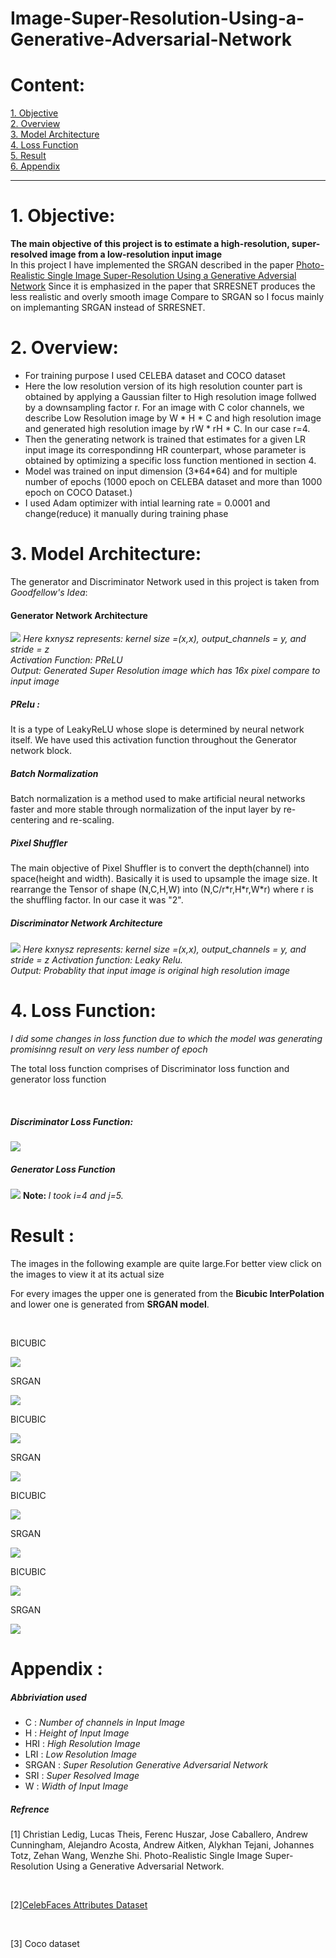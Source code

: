 # Image-Super-Resolution-Using-a-Generative-Adversarial-Network

<h1>Content:</h1>
<a href="#obj" >1. Objective</a><br>
<a href="#over" >2. Overview</a><br>
<a href="#model" >3. Model Architecture</a><br>
<a href="#loss" >4. Loss Function</a><br>
<a href="#res" >5. Result</a><br>
<a href="#app" >6. Appendix</a><br>
<hr>
<h1 id="obj">1. Objective:</h1>

<strong>The main objective of this project is to estimate a high-resolution, super-
resolved image from a low-resolution input image
</strong>
<br>
In this project I have  implemented the SRGAN described in the paper [Photo-Realistic Single Image Super-Resolution Using a Generative Adversial Network](https://arxiv.org/pdf/1609.04802.pdf)
Since it is emphasized in the paper that SRRESNET produces the less realistic 
and overly smooth image Compare to SRGAN so I focus mainly on implemanting SRGAN
instead of SRRESNET.

<h1 id="over">2. Overview: </h1>

<ul>
  <li>For training purpose I used CELEBA dataset and COCO dataset
  </li>
  <li>Here the low resolution version of its high resolution counter part is obtained by applying a Gaussian filter to High resolution
    image follwed by a downsampling factor r. For an image with C color channels, we describe Low Resolution image by W * H * C and       high resolution image and generated high resolution image by rW * rH * C. In our case r=4.
  </li>
  <li>
    Then the generating network is trained that estimates for a given  LR input image its correspondinng HR counterpart,  whose           parameter is obtained by optimizing a specific loss function mentioned in section 4.
  </li>
  <li>Model was trained on input dimension (3*64*64) and for multiple number of epochs (1000 epoch on CELEBA dataset and more than 1000 epoch on COCO Dataset.)</li>
  <li>I used Adam optimizer with intial learning rate = 0.0001 and change(reduce) it manually during training phase</li>
</ul>  

<h1 id="model">3. Model Architecture:</h1>
The generator and Discriminator Network used in this project is taken from <i>Goodfellow's Idea</i>:

<h4> Generator Network Architecture </h4>
<img src="image/model_gene.png">
<i> Here kxnysz represents: kernel size =(x,x), output_channels = y, and stride = z </i><br>
<i>Activation Function: PReLU</i><br>
<i>Output: Generated Super Resolution image which has 16x pixel compare to input image </i><br>
<h5>PRelu :</h5>
It is a type of LeakyReLU whose slope is determined by neural network itself. We have used this activation function throughout the
Generator network block.

<h5>Batch Normalization</h5>
Batch normalization is a method used to make artificial neural networks faster and more stable through normalization of the input layer by re-centering and re-scaling.

<h5>Pixel Shuffler</h5>
The main objective of Pixel Shuffler is to convert the depth(channel) into space(height and width). Basically it is used to upsample the image size.
It rearrange the Tensor of shape (N,C,H,W) into (N,C/r*r,H*r,W*r) where r is the shuffling factor. In our case it was "2".

<h5> Discriminator Network Architecture </h5>
<img src="image/model_disc.png">
<i> Here kxnysz represents: kernel size =(x,x), output_channels = y, and stride = z </i>
<i>Activation function: Leaky Relu.</i><br>
<i>Output: Probablity that  input image is original high resolution image</i>

<h1 id="loss">4. Loss Function:</h1>
<i>I did some changes in loss function due to which the model was generating promisinng result on very less number of epoch</i><br>
<p>The total loss function comprises of Discriminator loss function and generator loss function</p><br>
<h5>Discriminator Loss Function: </h5>
<img src="image/disc_loss.jpg">
<h5>Generator Loss Function</h5>
<img src="image/gen_loss.jpg">
<strong>Note: </strong><i>I took i=4 and j=5.</i>
  
<h1 id="res">Result :</h1> 
<p>The images in the following example are quite large.For better view click on the images to view it at its actual size</p>
<p>For every images the upper one is generated from the <strong>Bicubic InterPolation</strong> and lower one is generated from <strong>SRGAN model</strong>.</p>
<br>
<p>BICUBIC</p>
<img src="result/batman_bicubic.png">
<p>SRGAN </p>
<img src="result/batman_hr.png">
<p>BICUBIC</p>
<img src="result/aleta_bicubic.png">
<p>SRGAN</p>
<img src="result/aleta_hr.png">
<p>BICUBIC</p>
<img src="result/leopard_bicubic.png">
<p>SRGAN</p>
<img src="result/leopard_hr.png">
<p>BICUBIC</p>
<img src="result/batman2_bicubi.png">
<p>SRGAN</p>
<img src="result/batman2_hr.png">


<h1 id="app">Appendix :</h1>
<h5>Abbriviation used</h5>
<ul>
  <li>C : <i>Number of channels  in Input Image</i></li>
  <li>H : <i>Height of Input Image</i></li>
  <li>HRI : <i>High Resolution Image</i></li>
  <li>LRI : <i>Low  Resolution Image</i></li>
  <li>SRGAN : <i>Super Resolution Generative Adversarial Network</i></li>
  <li>SRI : <i>Super Resolved Image</i></li>
  <li>W  : <i>Width of Input Image</i></li>
</ul>
<h5>Refrence </h5>
<p>[1] Christian Ledig, Lucas Theis, Ferenc Huszar, Jose Caballero, Andrew Cunningham, Alejandro Acosta, Andrew Aitken, Alykhan Tejani, Johannes Totz, Zehan Wang, Wenzhe Shi. Photo-Realistic Single Image Super-Resolution Using a Generative Adversarial Network.</p><br>
<p>[2]<a href="https://www.kaggle.com/jessicali9530/celeba-dataset">CelebFaces Attributes Dataset</a></p>
<br>
<p>[3] Coco dataset</p>













